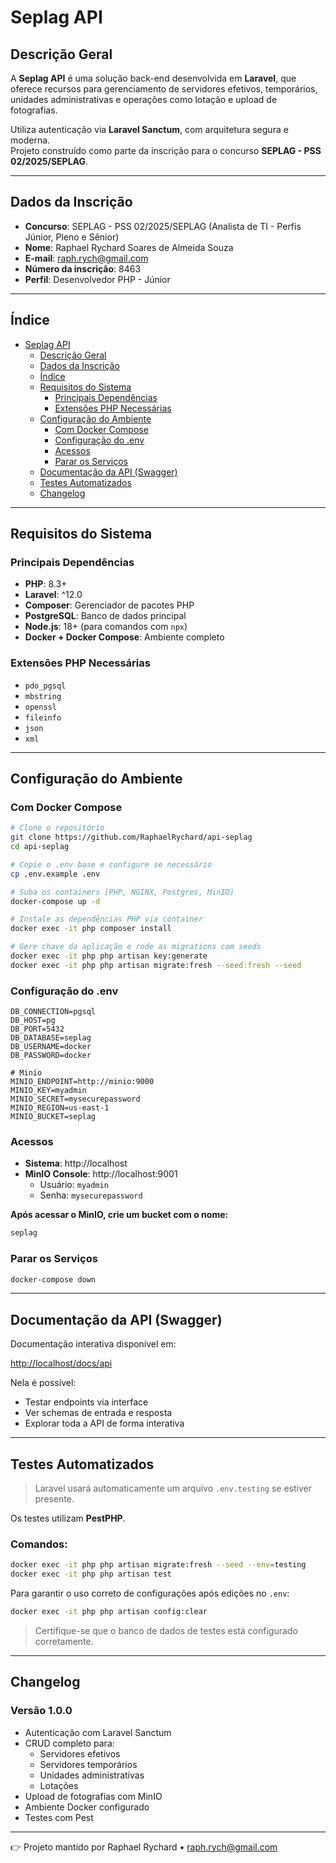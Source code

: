 # Seplag API

## Descrição Geral

A **Seplag API** é uma solução back-end desenvolvida em **Laravel**, que oferece recursos para gerenciamento de servidores efetivos, temporários, unidades administrativas e operações como lotação e upload de fotografias.

Utiliza autenticação via **Laravel Sanctum**, com arquitetura segura e moderna.  
Projeto construído como parte da inscrição para o concurso **SEPLAG - PSS 02/2025/SEPLAG**.

---

## Dados da Inscrição

- **Concurso**: SEPLAG - PSS 02/2025/SEPLAG (Analista de TI - Perfis Júnior, Pleno e Sênior)
- **Nome**: Raphael Rychard Soares de Almeida Souza
- **E-mail**: raph.rych@gmail.com
- **Número da inscrição**: 8463
- **Perfil**: Desenvolvedor PHP - Júnior

---

## Índice

- [Seplag API](#seplag-api)
    - [Descrição Geral](#descrição-geral)
    - [Dados da Inscrição](#dados-da-inscrição)
    - [Índice](#índice)
    - [Requisitos do Sistema](#requisitos-do-sistema)
        - [Principais Dependências](#principais-dependências)
        - [Extensões PHP Necessárias](#extensões-php-necessárias)
    - [Configuração do Ambiente](#configuração-do-ambiente)
        - [Com Docker Compose](#com-docker-compose)
        - [Configuração do .env](#configuração-do-env)
        - [Acessos](#acessos)
        - [Parar os Serviços](#parar-os-serviços)
    - [Documentação da API (Swagger)](#documentação-da-api-swagger)
    - [Testes Automatizados](#testes-automatizados)
    - [Changelog](#changelog)

---

## Requisitos do Sistema

### Principais Dependências

- **PHP**: 8.3+
- **Laravel**: ^12.0
- **Composer**: Gerenciador de pacotes PHP
- **PostgreSQL**: Banco de dados principal
- **Node.js**: 18+ (para comandos com `npx`)
- **Docker + Docker Compose**: Ambiente completo

### Extensões PHP Necessárias

- `pdo_pgsql`
- `mbstring`
- `openssl`
- `fileinfo`
- `json`
- `xml`

---

## Configuração do Ambiente

### Com Docker Compose

```bash
# Clone o repositório
git clone https://github.com/RaphaelRychard/api-seplag
cd api-seplag

# Copie o .env base e configure se necessário
cp .env.example .env

# Suba os containers (PHP, NGINX, Postgres, MinIO)
docker-compose up -d

# Instale as dependências PHP via container
docker exec -it php composer install

# Gere chave da aplicação e rode as migrations com seeds
docker exec -it php php artisan key:generate
docker exec -it php php artisan migrate:fresh --seed:fresh --seed
```

### Configuração do .env

```env
DB_CONNECTION=pgsql
DB_HOST=pg
DB_PORT=5432
DB_DATABASE=seplag
DB_USERNAME=docker
DB_PASSWORD=docker

# Minio
MINIO_ENDPOINT=http://minio:9000
MINIO_KEY=myadmin
MINIO_SECRET=mysecurepassword
MINIO_REGION=us-east-1
MINIO_BUCKET=seplag
```

### Acessos

- **Sistema**: http://localhost
- **MinIO Console**: http://localhost:9001
    - Usuário: `myadmin`
    - Senha: `mysecurepassword`

**Após acessar o MinIO, crie um bucket com o nome:**

```txt
seplag
```

### Parar os Serviços

```bash
docker-compose down
```

---

## Documentação da API (Swagger)

Documentação interativa disponível em:

[http://localhost/docs/api](http://localhost/docs/api)

Nela é possível:

- Testar endpoints via interface
- Ver schemas de entrada e resposta
- Explorar toda a API de forma interativa

---

## Testes Automatizados

> Laravel usará automaticamente um arquivo `.env.testing` se estiver presente.

Os testes utilizam **PestPHP**.

### Comandos:

```bash
docker exec -it php php artisan migrate:fresh --seed --env=testing
docker exec -it php php artisan test
```

Para garantir o uso correto de configurações após edições no `.env`:

```bash
docker exec -it php php artisan config:clear
```

> Certifique-se que o banco de dados de testes está configurado corretamente.

---

## Changelog

### Versão 1.0.0

- Autenticação com Laravel Sanctum
- CRUD completo para:
    - Servidores efetivos
    - Servidores temporários
    - Unidades administrativas
    - Lotações
- Upload de fotografias com MinIO
- Ambiente Docker configurado
- Testes com Pest

---

👉 Projeto mantido por Raphael Rychard • [raph.rych@gmail.com](mailto:raph.rych@gmail.com)

